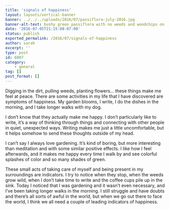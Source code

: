 ```yaml
---
title: 'signals of happiness'
layout: layouts/vertical-banner
banner: ../../../uploads/2016/07/passiflora-july-2016.jpg
banner-alt-text: bushy green passiflora with no weeds and woodchips on garden floor
date: '2016-07-05T21:15:08-07:00'
status: publish
exported_permalink: /2016/07/signals-of-happiness
author: sarah
excerpt: ''
type: post
id: 6007
category:
    - general
tag: []
post_format: []
---
```

Digging in the dirt, pulling weeds, planting flowers… these things make me feel at peace. There are some activities in my life that I have discovered are symptoms of happiness. My garden blooms, I write, I do the dishes in the morning, and I take longer walks with my dog.

I don’t know that they actually make me happy. I don’t particularly like to write, it’s a way of thinking through things and connecting with other people in quiet, unexpected ways. Writing makes me just a little uncomfortable, but it helps somehow to send these thoughts outside of my head.

I can’t say I always love gardening. It’s kind of boring, but more interesting than meditation and with some similar positive effects. I like how I feel afterwards, and it makes me happy every time I walk by and see colorful splashes of color and so many shades of green.

These small acts of taking care of myself and being present in my surroundings are indicators. I try to notice when they stop, when the weeds grow wild, when I don’t take time to write and the coffee cups pile up in the sink. Today I noticed that I was gardening and it wasn’t even necessary, and I’ve been taking longer walks in the morning. I still struggle and have doubts and there’s all sorts of awful in the world, but when we go out there to face the world, I think we all need a couple of leading indicators of happiness.